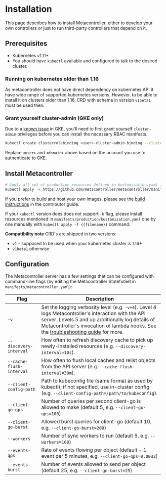 # Installation

This page describes how to install Metacontroller, either to develop your own
controllers or just to run third-party controllers that depend on it.

## Prerequisites

* Kubernetes v1.11+
* You should have `kubectl` available and configured to talk to the desired cluster.

### Running on kubernetes older than 1.16

As metacontroller does not have direct dependency on kubernetes API
it have wide range of supported kubernetes versions.
However, to be able to install it on clusters older than 1.16, CRD with schema in version `v1beta1` must be used then.

### Grant yourself cluster-admin (GKE only)

Due to a [known issue](https://cloud.google.com/container-engine/docs/role-based-access-control#defining_permissions_in_a_role)
in GKE, you'll need to first grant yourself `cluster-admin` privileges before
you can install the necessary RBAC manifests.

```sh
kubectl create clusterrolebinding <user>-cluster-admin-binding --clusterrole=cluster-admin --user=<user>@<domain>
```

Replace `<user>` and `<domain>` above based on the account you use to authenticate to GKE.

## Install Metacontroller

```sh
# Apply all set of production resources defined in kustomization.yaml in `production` directory .
kubectl apply -k https://github.com/metacontroller/metacontroller/manifests/production

```

If you prefer to build and host your own images, please see the
[build instructions](../contrib/build.md) in the contributor guide.

If your `kubectl` version does does not support `-k` flag, please 
install resources mentioned in `manifests/production/kustomization.yaml`
one by one manually with `kubectl apply -f {{filename}}` command.

**Compatibility note**
CRD's are shipped in two versions:
* `v1` - supposed to be used when your kubernetes cluster is 1.16+
* `v1beta1` otherwise

## Configuration

The Metacontroller server has a few settings that can be configured
with command-line flags (by editing the Metacontroller StatefulSet
in `manifests/metacontroller.yaml`):

| Flag | Description |
| ---- | ----------- |
| `-v` | Set the logging verbosity level (e.g. `-v=4`). Level 4 logs Metacontroller's interaction with the API server. Levels 5 and up additionally log details of Metacontroller's invocation of lambda hooks. See the [troubleshooting guide](./troubleshooting.md) for more. |
| `--discovery-interval` | How often to refresh discovery cache to pick up newly-installed resources (e.g. `--discovery-interval=10s`). |
| `--cache-flush-interval` | How often to flush local caches and relist objects from the API server (e.g. `--cache-flush-interval=30m`). |
| `--client-config-path` | Path to kubeconfig file (same format as used by kubectl); if not specified, use in-cluster config (e.g. `--client-config-path=/path/to/kubeconfig`). |
| `--client-go-qps` | Number of queries per second client-go is allowed to make (default 5, e.g. `--client-go-qps=100`) |
| `--client-go-burst` | Allowed burst queries for client-go (default 10, e.g. `--client-go-burst=200`) |
| `--workers` | Number of sync workers to run (default 5, e.g. `--workers=100`) |
| `--events-qps` | Rate of events flowing per object (default - 1 event per 5 minutes, e.g. `--client-go-qps=0.0033`) |
| `--events-burst` | Number of events allowed to send per object (default 25, e.g. `--client-go-burst=25`) |